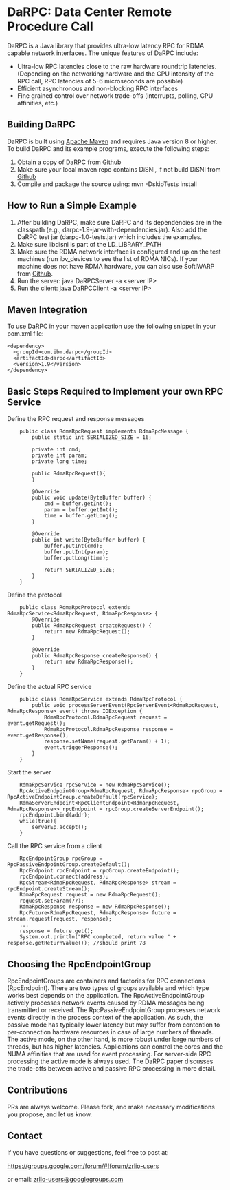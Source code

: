 <!--
{% comment %}

Copyright (C) 2016-2018, IBM Corporation

Licensed to the Apache Software Foundation (ASF) under one or more
contributor license agreements.  See the NOTICE file distributed with
this work for additional information regarding copyright ownership.
The ASF licenses this file to You under the Apache License, Version 2.0
(the "License"); you may not use this file except in compliance with
the License.  You may obtain a copy of the License at

   http://www.apache.org/licenses/LICENSE-2.0

Unless required by applicable law or agreed to in writing, software
distributed under the License is distributed on an "AS IS" BASIS,
WITHOUT WARRANTIES OR CONDITIONS OF ANY KIND, either express or implied.
See the License for the specific language governing permissions and
limitations under the License.
{% endcomment %}
-->

# DaRPC: Data Center Remote Procedure Call

DaRPC is a Java library that provides ultra-low latency RPC for RDMA capable network interfaces. 
The unique features of DaRPC include:

* Ultra-low RPC latencies close to the raw hardware roundtrip latencies. 
  (Depending on the networking hardware and the CPU intensity of the RPC call, RPC latencies of 5-6 microseconds are possible)
* Efficient asynchronous and non-blocking RPC interfaces
* Fine grained control over network trade-offs (interrupts, polling, CPU affinities, etc.)

## Building DaRPC

DaRPC is built using [Apache Maven](http://maven.apache.org/) and requires Java version 8 or higher.
To build DaRPC and its example programs, execute the following steps:

1. Obtain a copy of DaRPC from [Github](https://github.com/zrlio/darpc)
2. Make sure your local maven repo contains DiSNI, if not build DiSNI from [Github](https://github.com/zrlio/disni)
2. Compile and package the source using: mvn -DskipTests install

## How to Run a Simple Example

1. After building DaRPC, make sure DaRPC and its dependencies are in the classpath (e.g., darpc-1.9-jar-with-dependencies.jar). Also add the DaRPC test jar (darpc-1.0-tests.jar) which includes the examples.
2. Make sure libdisni is part of the LD_LIBRARY_PATH
3. Make sure the RDMA network interface is configured and up on the test machines (run ibv\_devices to see the list of RDMA NICs). If your machine does not have RDMA hardware, you can also use SoftiWARP from [Github](https://github.com/zrlio/softiwarp). 
4. Run the server\: java DaRPCServer -a \<server IP\>
5. Run the client\: java DaRPCClient -a \<server IP\> 

## Maven Integration

To use DaRPC in your maven application use the following snippet in your pom.xml file:

    <dependency>
      <groupId>com.ibm.darpc</groupId>
      <artifactId>darpc</artifactId>
      <version>1.9</version>
    </dependency>

## Basic Steps Required to Implement your own RPC Service

Define the RPC request and response messages

```
	public class RdmaRpcRequest implements RdmaRpcMessage {
		public static int SERIALIZED_SIZE = 16;
		
		private int cmd;
		private int param;
		private long time;
		
		public RdmaRpcRequest(){
		}

		@Override
		public void update(ByteBuffer buffer) {
			cmd = buffer.getInt();
			param = buffer.getInt();
			time = buffer.getLong();
		}

		@Override
		public int write(ByteBuffer buffer) {
			buffer.putInt(cmd);
			buffer.putInt(param);
			buffer.putLong(time);
			
			return SERIALIZED_SIZE;
		}
	}
```
Define the protocol
```
	public class RdmaRpcProtocol extends RdmaRpcService<RdmaRpcRequest, RdmaRpcResponse> {
		@Override
		public RdmaRpcRequest createRequest() {
			return new RdmaRpcRequest();
		}

		@Override
		public RdmaRpcResponse createResponse() {
			return new RdmaRpcResponse();
		}
	}
```
Define the actual RPC service
```
	public class RdmaRpcService extends RdmaRpcProtocol {
		public void processServerEvent(RpcServerEvent<RdmaRpcRequest, RdmaRpcResponse> event) throws IOException {
			RdmaRpcProtocol.RdmaRpcRequest request = event.getRequest();
			RdmaRpcProtocol.RdmaRpcResponse response = event.getResponse();
			response.setName(request.getParam() + 1);
			event.triggerResponse();
		}
	}
```
Start the server
```
	RdmaRpcService rpcService = new RdmaRpcService();
	RpcActiveEndpointGroup<RdmaRpcRequest, RdmaRpcResponse> rpcGroup = RpcActiveEndpointGroup.createDefault(rpcService);
	RdmaServerEndpoint<RpcClientEndpoint<RdmaRpcRequest, RdmaRpcResponse>> rpcEndpoint = rpcGroup.createServerEndpoint();
	rpcEndpoint.bind(addr);
	while(true){
		serverEp.accept();
	}
```	
Call the RPC service from a client
```
	RpcEndpointGroup rpcGroup = RpcPassiveEndpointGroup.createDefault();
	RpcEndpoint rpcEndpoint = rpcGroup.createEndpoint();
	rpcEndpoint.connect(address);
	RpcStream<RdmaRpcRequest, RdmaRpcResponse> stream = rpcEndpoint.createStream();
	RdmaRpcRequest request = new RdmaRpcRequest();
	request.setParam(77);
	RdmaRpcResponse response = new RdmaRpcResponse();
	RpcFuture<RdmaRpcRequest, RdmaRpcResponse> future = stream.request(request, response);
	...
	response = future.get();
	System.out.println("RPC completed, return value " + response.getReturnValue()); //should print 78
```
## Choosing the RpcEndpointGroup 

RpcEndpointGroups are containers and factories for RPC connections (RpcEndpoint). There are two types of groups available and which type works best depends on the application. The RpcActiveEndpointGroup actively processes network events caused by RDMA messages being transmitted or received. The RpcPassiveEndpointGroup processes network events directly in the process context of the application. As such, the passive mode has typically lower latency but may suffer from contention to per-connection hardware resources in case of large numbers of threads. The active mode, on the other hand, is more robust under large numbers of threads, but has higher latencies. Applications can control the cores and the NUMA affinities that are used for event processing. For server-side RPC processing the active mode is always used. The DaRPC paper discusses the trade-offs between active and passive RPC processing in more detail. 

## Contributions

PRs are always welcome. Please fork, and make necessary modifications 
you propose, and let us know. 

## Contact 

If you have questions or suggestions, feel free to post at:

https://groups.google.com/forum/#!forum/zrlio-users

or email: zrlio-users@googlegroups.com
